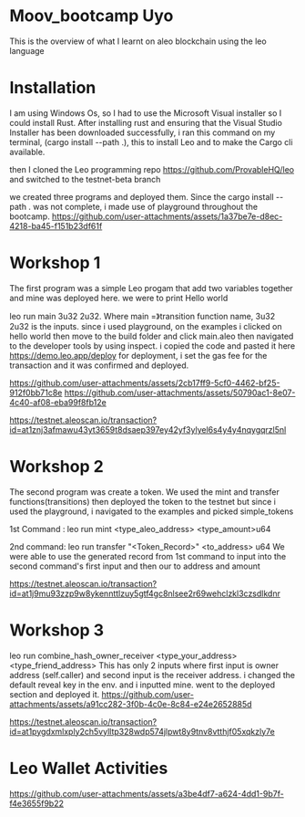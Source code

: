 # Moov_bootcamp Uyo
This is the overview of what I learnt on aleo blockchain using the leo language

# Installation
I am using Windows Os, so I had to use the Microsoft Visual installer so I could install Rust. After installing rust and ensuring that the Visual Studio Installer has been downloaded successfully, i ran this command on my terminal, (cargo install --path .), this to install Leo and to make the Cargo cli available.

then I cloned the Leo programming repo https://github.com/ProvableHQ/leo and switched to the testnet-beta branch

we created three programs and deployed them. Since the cargo install --path . was not complete, i made use of playground throughout the bootcamp. 
https://github.com/user-attachments/assets/1a37be7e-d8ec-4218-ba45-f151b23df61f

# Workshop 1
The first program was a simple Leo progam that add two variables together and mine was deployed here. we were to print Hello world

leo run main 3u32 2u32. Where main =》transition function name, 3u32 2u32 is the inputs. since i used playground, on the examples i clicked on hello world then move to the build folder and click main.aleo then navigated to the developer tools by using inspect. i copied the code and pasted it here https://demo.leo.app/deploy for deployment, i set the gas fee for the transaction and it was confirmed and deployed.

https://github.com/user-attachments/assets/2cb17ff9-5cf0-4462-bf25-912f0bb71c8e
https://github.com/user-attachments/assets/50790ac1-8e07-4c40-af08-eba99f8fb12e

https://testnet.aleoscan.io/transaction?id=at1znj3afmawu43yt3659t8dsaep397ey42yf3ylyel6s4y4y4nqygqrzl5nl

# Workshop 2
The second program was create a token. We used the mint and transfer functions(transitions) then deployed the token to the testnet but since i used the playground, i navigated to the examples and picked simple_tokens

1st Command : leo run mint <type_aleo_address> <type_amount>u64

2nd command: leo run transfer "<Token_Record>" <to_address> <amount>u64 We were able to use the generated record from 1st command to input into the second command's first input and then our to address and amount

https://testnet.aleoscan.io/transaction?id=at1j9mu93zzp9w8ykennttlzuy5gtf4gc8nlsee2r69wehclzkl3czsdlkdnr

# Workshop 3
leo run combine_hash_owner_receiver <type_your_address> <type_friend_address> This has only 2 inputs where first input is owner address (self.caller) and second input is the receiver address. i changed the default reveal key in the env. and i inputted mine. went to the deployed section and deployed it.
https://github.com/user-attachments/assets/a91cc282-3f0b-4c0e-8c84-e24e2652885d

https://testnet.aleoscan.io/transaction?id=at1pygdxmlxply2ch5vylltp328wdp574jlpwt8y9tnv8vtthjf05xqkzly7e


# Leo Wallet Activities
https://github.com/user-attachments/assets/a3be4df7-a624-4dd1-9b7f-f4e3655f9b22


